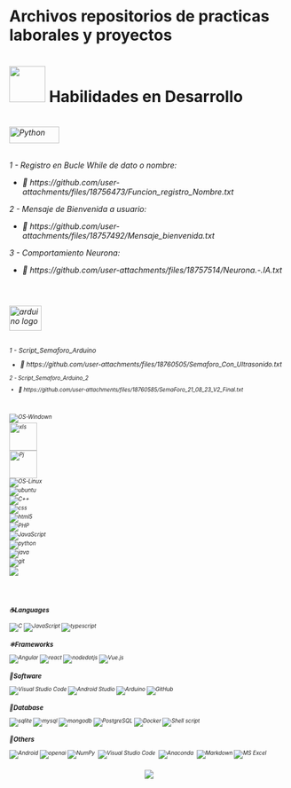 # Archivos repositorios de practicas laborales y proyectos <br>


<h1 align="left"><picture><img src = "https://github.com/7oSkaaa/7oSkaaa/blob/main/Images/about_me.gif?raw=true" width = 65px></picture> Habilidades en Desarrollo <h6><br>
<div></div>

<div style="text-align: left;">
<img height="30" width="90" alt="Python" src="https://img.shields.io/badge/Python%20-%2314354C.svg?logo=python&logoColor=white"><br><br>
<p> 1 - Registro en Bucle While de dato o nombre: <br><ul><li>🎯 https://github.com/user-attachments/files/18756473/Funcion_registro_Nombre.txt </li></ul></p>
<p> 2 - Mensaje de Bienvenida a usuario: <br><ul><li>🎯 https://github.com/user-attachments/files/18757492/Mensaje_bienvenida.txt </li></ul></p>
<p> 3 - Comportamiento Neurona: <br><ul><li>🎯 https://github.com/user-attachments/files/18757514/Neurona.-.IA.txt </li></ul></p>
<h1>
</h1>
<br/>
 
<div style="text-align: left;">
<img height="45" width="58" alt="arduino logo" src="https://cdn.jsdelivr.net/gh/devicons/devicon/icons/arduino/arduino-original.svg"><br><br>
<small><p> 1 - Script_Semaforo_Arduino <br><ul><li>🎯 https://github.com/user-attachments/files/18760505/Semaforo_Con_Ultrasonido.txt </li></ul></p>
<small><p> 2 - Script_Semaforo_Arduino_2 <br><ul><li>🎯 https://github.com/user-attachments/files/18760585/SemaForo_21_08_23_V2_Final.txt </li></ul></p>
<h1>
</h1>
<br/>

 
<div style="text-align: left;">
<img src="https://img.shields.io/badge/Windows-0078D6?style=for-the-badge&logo=windows&logoColor=white" alt="OS-Windown"><br/>
<div style="text-align: left;">
<img height="50" width="50" alt="xls" src="https://github.com/user-attachments/assets/ba5dfdac-529e-4e55-b7ff-06de7759e667"><br/>
<div style="text-align: left;">
<img height="50" width="50" alt="Pj"  src="https://github.com/user-attachments/assets/7ef1ca23-5026-46b7-aed8-4be9588a4a6c"><br/>
<img src="https://img.shields.io/badge/Linux-FCC624?style=for-the-badge&logo=linux&logoColor=black" alt="OS-Linux"><br/>
<img src="https://img.shields.io/badge/Ubuntu-E95420?style=for-the-badge&logo=ubuntu&logoColor=white" alt="ubuntu"><br/>
<div style="text-align: left;">
<img src="https://img.shields.io/badge/C%2B%2B-00599C?style=for-the-badge&logo=c%2B%2B&logoColor=white" alt="C++"><br/>
<img src="https://img.shields.io/badge/CSS3-1572B6?style=for-the-badge&logo=css3&logoColor=white" alt="css"><br/>
<img src="https://img.shields.io/badge/HTML5-E34F26?style=for-the-badge&logo=html5&logoColor=white" alt="html5"><br/>
<img src="https://img.shields.io/badge/PHP-777BB4?style=for-the-badge&logo=php&logoColor=white" alt="PHP"><br/>
<img src="https://img.shields.io/badge/JavaScript-323330?style=for-the-badge&logo=javascript&logoColor=F7DF1E" alt="JavaScript"><br/>
<img src="https://img.shields.io/badge/Python-FFD43B?style=for-the-badge&logo=python&logoColor=blue" alt="python"><br/>
<img src="https://img.shields.io/badge/Java-ED8B00?style=for-the-badge&logo=java&logoColor=white" alt="java"><br/>
<img src="https://img.shields.io/badge/GIT-E44C30?style=for-the-badge&logo=git&logoColor=white" alt="git"><br/>
<img src="https://img.shields.io/badge/GitHub%20Pages-%23327FC7.svg?style=for-the-badge&logo=github&logoColor=white"><br/>
</div>
<h1>
</h1>
<br/>
 
### ☕️Languages
![C](https://img.shields.io/badge/C%20-%232370ED.svg?style=for-the-badge&logo=c&logoColor=white)
![JavaScript](https://img.shields.io/badge/JavaScript%20-%23F7DF1E.svg?style=for-the-badge&logo=javascript&logoColor=black)
![typescript](https://img.shields.io/badge/typescript-3178C6.svg?style=for-the-badge&logo=typescript&logoColor=white)

### ⚛️Frameworks

![Angular](https://img.shields.io/badge/Angular-DD0031.svg?style=for-the-badge&logo=angular&logoColor=white)
![react](https://img.shields.io/badge/react.js-61DAFB.svg?style=for-the-badge&logo=react&logoColor=black)
![nodedotjs](https://img.shields.io/badge/node.js-339933.svg?style=for-the-badge&logo=nodedotjs&logoColor=white) 
![Vue.js](https://img.shields.io/badge/vue.js-%2335495e.svg?style=for-the-badge&logo=vuedotjs&logoColor=%234FC08D) 

### 📝Software

![Visual Studio Code](https://img.shields.io/badge/Visual%20Studio%20Code-0078d7.svg?style=for-the-badge&logo=visual-studio-code&logoColor=white)
![Android Studio](https://img.shields.io/badge/Android%20Studio-3DDC84.svg?style=for-the-badge&logo=androidstudio&logoColor=white)
![Arduino](https://img.shields.io/badge/Arduino-00979D.svg?style=for-the-badge&logo=arduino&logoColor=white)
![GitHub](https://img.shields.io/badge/github-%23121011.svg?style=for-the-badge&logo=github&logoColor=white)

### 🐬Database

![sqlite](https://img.shields.io/badge/sqlite-003B57.svg?style=for-the-badge&logo=sqlite&logoColor=white)
![mysql](https://img.shields.io/badge/mysql-4479A1.svg?style=for-the-badge&logo=mysql&logoColor=white)
![mongodb](https://img.shields.io/badge/mongodb-47A248.svg?style=for-the-badge&logo=mongodb&logoColor=white)
<img src="https://img.shields.io/badge/PostgreSQL-316192?style=for-the-badge&logo=postgresql&logoColor=white" alt="PostgreSQL">
<img src="https://img.shields.io/badge/docker-%230db7ed.svg?style=for-the-badge&logo=docker&logoColor=white" alt="Docker">
<img src="https://img.shields.io/badge/shell_script-%23121011.svg?style=for-the-badge&logo=gnu-bash&logoColor=white" alt="Shell script">

### 🐙Others

![Android](https://img.shields.io/badge/Android-44A833.svg?style=for-the-badge&logo=android&logoColor=white)
![openai](https://img.shields.io/badge/open_ai_api-412991.svg?style=for-the-badge&logo=openai&logoColor=white)
![NumPy](https://img.shields.io/badge/-NumPy-333333?style=flat&logo=numpy)&nbsp;
![Visual Studio Code](https://img.shields.io/badge/-VScode-333333?style=flat&logo=visual-studio-code&logoColor=007ACC)&nbsp;
![Anaconda](https://img.shields.io/badge/-Anaconda-333333?style=flat&logo=Anaconda)&nbsp;
![Markdown](https://img.shields.io/badge/-Markdown-333333?style=flat&logo=markdown)
![MS Excel](https://img.shields.io/twitter/url?color=333333&label=MS%20Excel&logo=Microsoft%20Excel&url=https%3A%2F%2Fimg.shields.io%2Fbadge%2F-Windows-333333%3Fstyle%3Dflat%26logo%3DWindows)&nbsp;

<br>
<div align="center">
  <img src="https://github-readme-stats.vercel.app/api/top-langs/?username=pmbechard&theme=blue-green">
</div>
<br>

